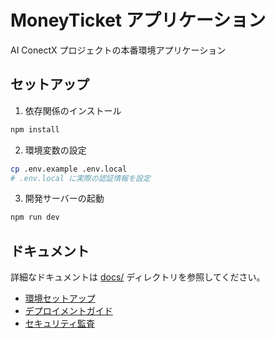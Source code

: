 # MoneyTicket アプリケーション

AI ConectX プロジェクトの本番環境アプリケーション

## セットアップ

1. 依存関係のインストール
```bash
npm install
```

2. 環境変数の設定
```bash
cp .env.example .env.local
# .env.local に実際の認証情報を設定
```

3. 開発サーバーの起動
```bash
npm run dev
```

## ドキュメント

詳細なドキュメントは [docs/](./docs/) ディレクトリを参照してください。

- [環境セットアップ](./docs/ENVIRONMENT_SETUP.md)
- [デプロイメントガイド](./docs/DEPLOYMENT_GUIDE.md)
- [セキュリティ監査](./docs/FINAL_SECURITY_AUDIT.md)